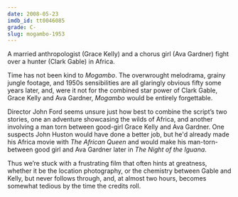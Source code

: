```yaml
---
date: 2008-05-23
imdb_id: tt0046085
grade: C-
slug: mogambo-1953
---
```


A married anthropologist (Grace Kelly) and a chorus girl (Ava Gardner) fight over a hunter (Clark Gable) in Africa.

Time has not been kind to _Mogambo_. The overwrought melodrama, grainy jungle footage, and 1950s sensibilities are all glaringly obvious fifty some years later, and, were it not for the combined star power of Clark Gable, Grace Kelly and Ava Gardner, _Mogambo_ would be entirely forgettable.

Director John Ford seems unsure just how best to combine the script’s two stories, one an adventure showcasing the wilds of Africa, and another involving a man torn between good-girl Grace Kelly and Ava Gardner. One suspects John Huston would have done a better job, but he'd already made his Africa movie with <span data-imdb-id="tt0043265">_The African Queen_</span> and would make his man-torn-between good girl and Ava Gardner later in <span data-imdb-id="tt0058404">_The Night of the Iguana_</span>.

Thus we’re stuck with a frustrating film that often hints at greatness, whether it be the location photography, or the chemistry between Gable and Kelly, but never follows through, and, at almost two hours, becomes somewhat tedious by the time the credits roll.
